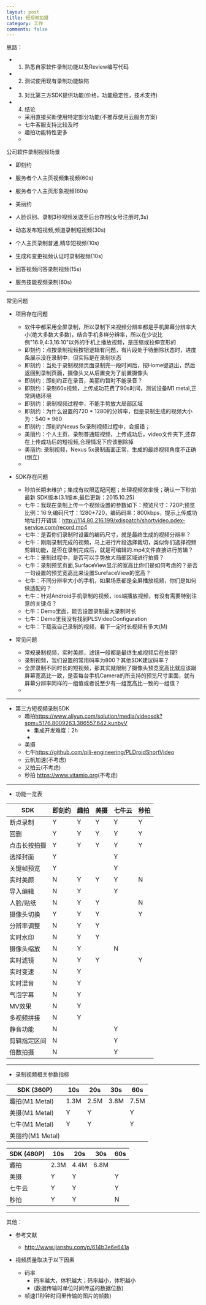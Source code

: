 ```yaml
---
layout: post
title: 短视频拍摄
category: 工作
comments: false
---
```


思路：

* 1. 熟悉自家软件录制功能以及Review编写代码
* 2. 测试使用现有录制功能缺陷
* 3. 对比第三方SDK提供功能(价格，功能稳定性，技术支持)
* 4. 结论
	* 采用直接买断使用特定部分功能(不推荐使用云服务方案)
	* 七牛客服支持比较及时
	* 趣拍功能特性更多
	* 
  
公司软件录制视频场景
	
* 即刻约
 * 服务者个人主页视频集视频(60s)
 * 服务者个人主页形象视频(60s)

* 美丽约
 * 人脸识别、录制3秒视频发送至后台存档(女号注册时,3s)
 * 动态发布短视频,频道录制短视频(30s)
 * 个人主页录制普通,精华短视频(10s)
 * 生成和变更视频认证时录制视频(10s)
 * 回答视频问答录制视频(15s)
 * 服务技能视频录制(60s)

---
常见问题

* 项目存在问题
	* 软件中都采用全屏录制，所以录制下来视频分辨率都是手机屏幕分辨率大小(绝大多数大多数)，结合手机多样分辨率，所以在少说比例"16:9,4:3,16:10"以外的手机上播放视频，是压缩或拉伸变形的
	* 即刻约：点按录制视频按钮逻辑有问题，有片段处于待删除状态时，进度条展示没在录制中，但实际是在录制状态
	* 即刻约：当处于录制视频页面录制完一段时间后，按Home键退出，然后返回到录制页面，摄像头又从后置变为了前置摄像头
	* 即刻约：即刻约正在录音，美丽约暂时不能录音？
	* 即刻约：录制60s视频，上传成功花费了90s时间，测试设备M1 metal,正常网络环境
	* 即刻约：录制视频过程中，不能手势放大局部区域
	* 即刻约：为什么设置的720 * 1280的分辨率，但是录制生成的视频大小为：540 * 960
	* 即刻约：即刻约Nexus 5x录制视频过程中，会报错；
	* 美丽约：个人主页，录制普通短视频，上传成功后，video文件夹下,还存在上传成功后的短视频,合理情况下应该删除掉
	* 美丽约: 录制视频，Nexus 5x录制画面正常，生成的最终视频角度不正确(倒立)
	* 

* SDK存在问题
	* 秒拍长期未维护；集成有权限适配问题；处理视频效率慢；确认一下秒拍最新 SDK版本(3.1版本,最后更新：2015.10.25)
	* 七牛：我现在录制上传一个视频设置的参数如下：预览尺寸：720P;预览比例：16:9;编码尺寸：1280*720，编码码率：800kbps，提示上传成功地址打开错误：<http://114.80.216.199/xdispatch/shortvideo.pdex-service.com/record.mp4>
	* 七牛：是否你们录制时设置的编码尺寸，就是最终生成的视频分辨率？
	* 七牛：刚刚录制完成的视频，马上进行片段选择裁切，类似你们选择视频剪辑功能，是否在录制完成后，就是可编辑的.mp4文件直接进行剪辑？
	* 七牛：录制过程中，是否可以手势放大局部区域进行拍摄？
	* 七牛：录制预览页面,SurfaceView显示的宽高比你们是如何考虑的？是否一句设置的预览宽高比来设置SurefaceView的宽高？
	* 七牛：不同分辨率大小的手机，如果场景都是全屏播放视频，你们是如何做适配的？
	* 七牛：针对Android手机录制的视频，ios端播放视频，有没有需要特别注意的关键点？
	* 七牛：Demo里面，能否设置录制最大录制时长
	* 七牛：Demo里我没有找到PLSVideoConfiguration
	* 七牛：下载我自己录制的视频，看下一定时长视频有多大(M)


* 常见问题
	
	* 常规录制视频，实时美颜，滤镜一般都是最终生成视频后在处理?
	* 录制视频，我们设置的常用码率为800？其他SDK建议码率？
	* 全屏录制不同时长的短视频，那其实就限制了摄像头预览宽高比就应该跟屏幕宽高比一致，是否每台手机Camera的所支持的预览尺寸里面，就有屏幕分辨率同样的一组值或者说至少有一组宽高比一致的一组值？
	* 
	
---

* 第三方短视频录制SDK
	* 趣拍<https://www.aliyun.com/solution/media/videosdk?spm=5176.8009263.386557.642.kunbyV>
		* 集成开发难度：2h
		* 
	* 美摄
	* 七牛<https://github.com/pili-engineering/PLDroidShortVideo>
	* 云帆加速(不考虑)
	* 又拍云(不考虑)
	* 秒拍  <https://www.vitamio.org>(不考虑)
	
--- 

* 功能一览表
	
SDK         |   即刻约  |   趣拍  |   美摄   |  七牛云  |   秒拍   |
---         |   ---    |    --- |  ---     |  ---   |   ---    |
断点录制     |   Y      |    Y   |   Y      |   Y     |     Y   |
回删        |    Y     |    Y    |   Y     |   Y     |     Y   | 
点击长按拍摄  |    Y     |    Y   |   Y     |    Y     |    Y    |
选择封面     |    Y     |         |         |    Y    |         |
关键帧预览   |    Y     |         |         |    Y    |         |
实时美颜     |    N     |    Y    |   Y     |    Y    |     N   |
导入编辑     |   N      |    Y    |         |    Y    |         | 
人脸/贴纸    |   N      |     Y   |    Y    |         |    N    | 
摄像头切换   |   Y      |   Y     |    Y    |         |    Y    | 
分辨率调整   |   N      |   Y     |    Y    |         |         | 
实时水印     |   N     |    Y    |   Y     |         |         | 
摄像头缩放   |   N     |    Y    |         |    N     |        | 
实时滤镜    |   N     |    Y     |   Y     |         |    Y    |
实时变速    |   N     |    Y     |         |         |         | 
实时混音    |   N     |    Y     |         |         |         | 
气泡字幕    |   N     |    Y     |         |         |         | 
 MV效果    |   N     |    Y     |         |         |         |
多视频拼接  |   N     |    Y     |         |         |         |
静音功能    |   N     |          |         |    Y    |         |
剪辑指定区间 |   N     |          |         |    Y    |         |
倍数拍摄    |   N     |          |         |    Y    |         |

---

* 录制视频相关参数指标

SDK (360P)     |   10s  |   20s  | 30s    |  60s   |
---            |    --- |  ---   |  ---  |  ---   |
趣拍(M1 Metal)  |   1.3M |   2.5M  |  3.8M |  7.5M  |
美摄(M1 Metal)  |    Y   |   Y      |       |    Y     | 
七牛(M1 Metal)  |    Y   |   Y    |        |   Y     |
美丽约(M1 Metal)|        |         |         |        |
 
SDK (480P)  |   10s  |   20s  | 30s |  60s   |
---        |    --- |  ---   |  ---  |  ---   |
趣拍       |   2.3M |   4.4M  |  6.8M |       |
美摄       |    Y   |   Y    |      |    Y   | 
七牛云      |    Y   |   Y    |      |   Y   |
秒拍      |    Y   |   Y    |      |    N   |

---

其他：

* 参考文献
	* <http://www.jianshu.com/p/614b3e6e641a>


* 视频质量取决于以下因素
	* 码率
		* 码率越大，体积越大；码率越小，体积越小
		* (数据传输时单位时间传送的数据位数)
	* 帧速(1秒钟时间里传输的图片的帧数)
 


